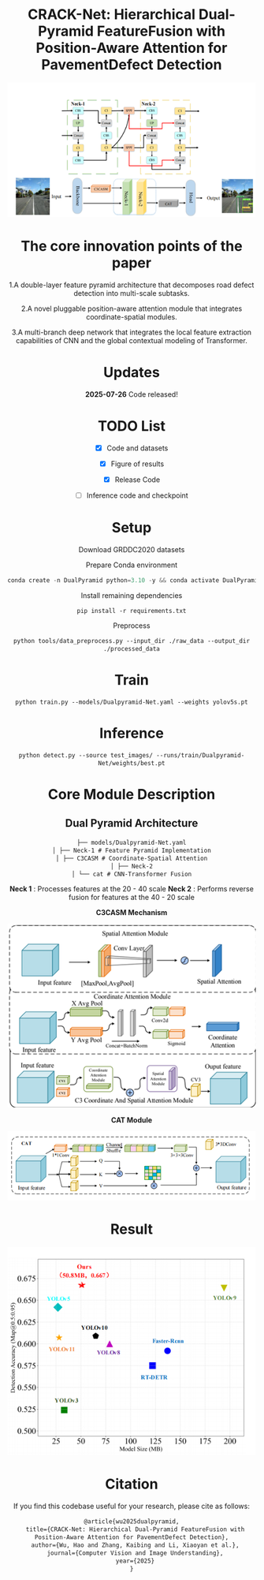 

<div align="center">
<h1>CRACK-Net: Hierarchical Dual-Pyramid FeatureFusion with Position-Aware Attention for PavementDefect Detection</h1>
<div>

<img src="Code\fig\fig1.png" alt="fig1"  />

# The core innovation points of the paper

1.A double-layer feature pyramid architecture that decomposes road defect detection into multi-scale subtasks. 

2.A novel pluggable position-aware attention module that integrates coordinate-spatial modules. 

3.A multi-branch deep network that integrates the local feature extraction capabilities of CNN and the global contextual modeling of Transformer.



# Updates

**2025-07-26** Code released!



# TODO List
- [x] Code and datasets
- [x] Figure of results
- [x] Release Code
- [ ] Inference code and checkpoint



# Setup
Download GRDDC2020 datasets

Prepare Conda environment

```python
conda create -n DualPyramid python=3.10 -y && conda activate DualPyramid
```

Install remaining dependencies
```
pip install -r requirements.txt
```
Preprocess

```
python tools/data_preprocess.py --input_dir ./raw_data --output_dir ./processed_data
```



# Train

```
python train.py --models/Dualpyramid-Net.yaml --weights yolov5s.pt
```



# Inference
```
python detect.py --source test_images/ --runs/train/Dualpyramid-Net/weights/best.pt
```







# Core Module Description

##  Dual Pyramid Architecture

```
├── models/Dualpyramid-Net.yaml
│ ├── Neck-1 # Feature Pyramid Implementation
│ ├── C3CASM # Coordinate-Spatial Attention
│ ├── Neck-2
│ └── cat # CNN-Transformer Fusion
```

**Neck 1** : Processes features at the 20 - 40 scale
**Neck 2** : Performs reverse fusion for features at the 40 - 20 scale

**C3CASM Mechanism**

![fig2](Code\fig\fig2.png)





**CAT Module**

![fig3](Code\fig\fig3.png)

# Result

![fig4](Code\fig\fig4.png)



#  Citation
If you find this codebase useful for your research, please cite as follows:
```
@article{wu2025dualpyramid,
  title={CRACK-Net: Hierarchical Dual-Pyramid FeatureFusion with Position-Aware Attention for PavementDefect Detection},
  author={Wu, Hao and Zhang, Kaibing and Li, Xiaoyan et al.},
  journal={Computer Vision and Image Understanding},
  year={2025}
}
```
